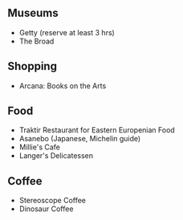 ## Museums

* Getty (reserve at least 3 hrs)
* The Broad

## Shopping
* Arcana: Books on the Arts


## Food

* Traktir Restaurant for Eastern Europenian Food
* Asanebo (Japanese, Michelin guide)
* Millie's Cafe
* Langer's Delicatessen


## Coffee

* Stereoscope Coffee
* Dinosaur Coffee
